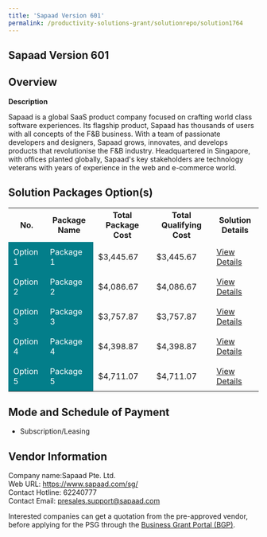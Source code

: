 ```yaml
---
title: 'Sapaad Version 601'
permalink: /productivity-solutions-grant/solutionrepo/solution1764
---
```


## Sapaad Version 601

## Overview

**Description**

Sapaad is a global SaaS product company focused on crafting world class software experiences. Its flagship product, Sapaad has thousands of users with all concepts of the F&B business. With a team of passionate developers and designers, Sapaad grows, innovates, and develops products that revolutionise the F&B industry. Headquartered in Singapore, with offices planted globally, Sapaad's key stakeholders are technology veterans with years of experience in the web and e-commerce world.

## Solution Packages Option(s)

<table>
<tr>
<th><b>No.</b></th>
<th><b>Package Name</b></th>
<th><b>Total Package Cost</b></th>
<th><b>Total Qualifying Cost</b></th>
<th><b>Solution Details</b></th>
</tr>
<tr>
<td style='padding: 10px; background-color: #037E8A; color: #FFFFFF;'>Option 1</td>
<td style='padding: 10px; background-color: #037E8A; color: #FFFFFF;'>Package 1</td>
<td style='padding: 10px;'>$3,445.67</td>
<td style='padding: 10px;'>$3,445.67</td>
<td style='padding: 10px;'><a href='/images/psg/Sapaad_Sapaad_Desensitised_Annex3_Part1.pdf' target='_blank'>View Details</a></td>
</tr>
<tr>
<td style='padding: 10px; background-color: #037E8A; color: #FFFFFF;'>Option 2</td>
<td style='padding: 10px; background-color: #037E8A; color: #FFFFFF;'>Package 2</td>
<td style='padding: 10px;'>$4,086.67</td>
<td style='padding: 10px;'>$4,086.67</td>
<td style='padding: 10px;'><a href='/images/psg/Sapaad_Sapaad_Annex3_DesensitisedPart2.pdf' target='_blank'>View Details</a></td>
</tr>
<tr>
<td style='padding: 10px; background-color: #037E8A; color: #FFFFFF;'>Option 3</td>
<td style='padding: 10px; background-color: #037E8A; color: #FFFFFF;'>Package 3</td>
<td style='padding: 10px;'>$3,757.87</td>
<td style='padding: 10px;'>$3,757.87</td>
<td style='padding: 10px;'><a href='/images/psg/Sapaad_Sapaad_Desensitised_Annex3_Part3.pdf' target='_blank'>View Details</a></td>
</tr>
<tr>
<td style='padding: 10px; background-color: #037E8A; color: #FFFFFF;'>Option 4</td>
<td style='padding: 10px; background-color: #037E8A; color: #FFFFFF;'>Package 4</td>
<td style='padding: 10px;'>$4,398.87</td>
<td style='padding: 10px;'>$4,398.87</td>
<td style='padding: 10px;'><a href='/images/psg/Sapaad_Sapaad_Desensitised_Annex3_Part4.pdf' target='_blank'>View Details</a></td>
</tr>
<tr>
<td style='padding: 10px; background-color: #037E8A; color: #FFFFFF;'>Option 5</td>
<td style='padding: 10px; background-color: #037E8A; color: #FFFFFF;'>Package 5</td>
<td style='padding: 10px;'>$4,711.07</td>
<td style='padding: 10px;'>$4,711.07</td>
<td style='padding: 10px;'><a href='/images/psg/Sapaad_Sapaad_Desensitised_Annex3_Part5.pdf' target='_blank'>View Details</a></td>
</tr>
</table>

## Mode and Schedule of Payment

 - Subscription/Leasing

## Vendor Information

 Company name:Sapaad Pte. Ltd.<br>Web URL: https://www.sapaad.com/sg/ <br>Contact Hotline: 62240777 <br>Contact Email: presales.support@sapaad.com

Interested companies can get a quotation from the pre-approved vendor, before applying for the PSG through the <a href='https://www.businessgrants.gov.sg/' target='_blank' rel='noopener'>Business Grant Portal (BGP)</a>.

<script src="/jquery/resize-tables.js"></script>
